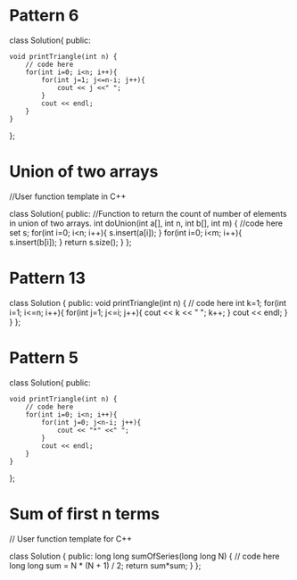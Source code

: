 # Pattern 6

class Solution{
public:
	
	void printTriangle(int n) {
	    // code here
	    for(int i=0; i<n; i++){
            for(int j=1; j<=n-i; j++){
                cout << j <<" ";
            }
            cout << endl;
	    }
	}
};

# Union of two arrays

//User function template in C++

class Solution{
    public:
    //Function to return the count of number of elements in union of two arrays.
    int doUnion(int a[], int n, int b[], int m)  {
        //code here
        set <int> s;
        for(int i=0; i<n; i++){
            s.insert(a[i]);
        }
        for(int i=0; i<m; i++){
            s.insert(b[i]);
        }
        return s.size();
    }
};

# Pattern 13

class Solution {
  public:
    void printTriangle(int n) {
        // code here
        int k=1;
        for(int i=1; i<=n; i++){
            for(int j=1; j<=i; j++){
                cout << k << " ";
                k++;
            }
            cout << endl;
        }
    }
};

# Pattern 5

class Solution{
public:
	
	void printTriangle(int n) {
	    // code here
	    for(int i=0; i<n; i++){
            for(int j=0; j<n-i; j++){
                cout << "*" <<" ";
            }
            cout << endl;
        }
	}
};

# Sum of first n terms

// User function template for C++

class Solution {
  public:
    long long sumOfSeries(long long N) {
        // code here
        long long sum = N * (N + 1) / 2;
        return sum*sum;
    }
};
